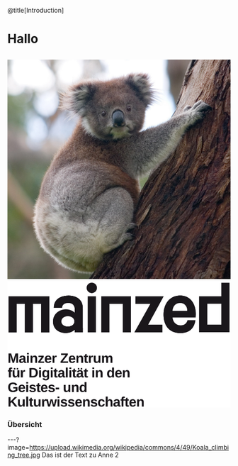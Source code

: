 @title[Introduction]

# Hallo

![Anne](assets/Koala_climbing_tree.jpg)
![](assets/mainzedlogo.png)
---

### Übersicht
---?image=https://upload.wikimedia.org/wikipedia/commons/4/49/Koala_climbing_tree.jpg
Das ist der Text zu Anne 2





